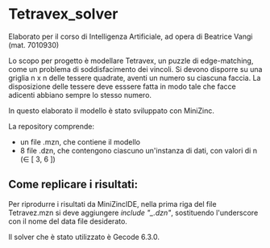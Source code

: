 # Tetravex_solver

Elaborato per il corso di Intelligenza Artificiale, ad opera di Beatrice Vangi (mat. 7010930)

Lo scopo per progetto è modellare Tetravex, un puzzle di edge-matching, come un problema di soddisfacimento dei vincoli.
Si devono disporre su una griglia n x n delle tessere quadrate, aventi un numero su ciascuna faccia. La disposizione delle tessere deve esssere fatta in modo tale che facce adicenti abbiano sempre lo stesso numero.

In questo elaborato il modello è stato sviluppato con MiniZinc.

La repository comprende:
- un file .mzn, che contiene il modello
- 8 file .dzn, che contengono ciascuno un'instanza di dati, con valori di n (∈ [ 3, 6 ])

## Come replicare i risultati:

Per riprodurre i risultati da MiniZincIDE, nella prima riga del file Tetravez.mzn si deve aggiungere *include "_.dzn"*, sostituendo l'underscore con il nome del data file desiderato.

Il solver che è stato utilizzato è Gecode 6.3.0.
